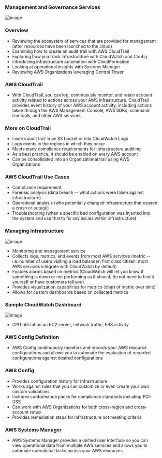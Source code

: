### Management and Governance Services

![image](https://user-images.githubusercontent.com/114364831/214060077-aa1cc7e0-dd97-4a33-89d5-47dcf4240255.png)

### Overview

* Reviewing the ecosystem of services that are provided for management (after resources have been launched to the cloud)
* Examining how to create an audit trail with AWS CloudTrail
* Exploring how you track infrastructure with CloudWatch and Config
* Introducing infrastructure automation with CloudFormation
* Looking at operational insights with Systems Manager
* Reviewing AWS Organizations leveraging Control Tower

### AWS CloudTrail

* With CloudTrail, you can log, continuously monitor, and retain account activity related to actions across your AWS infrastructure. CloudTrail provides event history of your AWS account activity, including actions taken through the AWS Management Console, AWS SDKs, command line tools, and other AWS services.

### More on CloudTrail

* Inserts audit trail in an S3 bucket or into CloudWatch Logs
* Logs events in the regions in which they occur
* Meets many compliance requirements for infrastructure auditing
* As a best practice, it should be enabled on every AWS account
* Can be consolidated into an Organizational trail using AWS Organizations

### AWS CloudTrail Use Cases

* Compliance requirement
* Forensic analysis (data breach -- what actions were taken against infrastructure)
* Operational analysis (who potentially changed infrastructure that caused a crash or outage)
* Troubleshooting (when a specific bad configuration was injected into the system and use that to fix any issues within infrastructure)

### Managing Infrastructure

![image](https://user-images.githubusercontent.com/114364831/214063539-b01614ed-bb49-45b7-b21e-1f942d9c9811.png)

* Monitoring and management service
* Collects logs, metrics, and events from most AWS services (metric -- i.e. number of users visiting a load balancer; first class citizen: most AWS services integrate with CloudWatch by default)
* Enables alarms based on metrics (CloudWatch will let you know if something is down or not performing as it should; do not need to find it yourself or have customers tell you)
* Provides visualization capabilities for metrics (chart of metric over time)
* Allows for custom dashboards based on collected metrics

### Sample CloudWatch Dashboard

![image](https://user-images.githubusercontent.com/114364831/214068630-472030f3-6c6f-442a-a6cd-c0b0562cbd7f.png)

* CPU utilization on EC2 server, network traffic, EBS activity

### AWS Config Definition

* AWS Config continuously monitors and records your AWS resource configurations and allows you to automate the evaluation of recorded configurations against desired configurations

### AWS Config

* Provides configuration history for infrastructure
* Works against rules that you can customize or even create your own custom validations
* Includes conformance packs for compliance standards including PCI-DSS
* Can work with AWS Organizations for both cross-region and cross-account setup
* Provides remediation steps for infrastructure not meeting criteria

### AWS Systems Manager

* AWS Systems Manager provides a unified user interface so you can view operational data from multiple AWS services and allows you to automate operational tasks across your AWS resources
